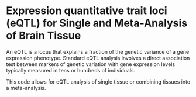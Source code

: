 # Expression quantitative trait loci (eQTL) for Single and Meta-Analysis of Brain Tissue

An eQTL is a locus that explains a fraction of the genetic variance of a gene expression phenotype. Standard eQTL analysis involves a direct association test between markers of genetic variation with gene expression levels typically measured in tens or hundreds of individuals.

This code allows for eQTL analysis of single tissue or combining tissues into a meta-analysis.
